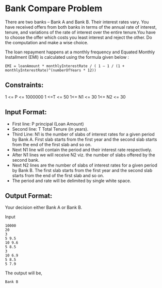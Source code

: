 # Bank Compare Problem

There are two banks – Bank A and Bank B. Their interest rates vary. You have received offers from both banks in terms of the annual rate of interest, tenure, and variations of the rate of interest over the entire tenure.You have to choose the offer which costs you least interest and reject the other. Do the computation and make a wise choice.

The loan repayment happens at a monthly frequency and Equated Monthly Installment (EMI) is calculated using the formula given below :

```
EMI = loanAmount * monthlyInterestRate / ( 1 – 1 / (1 + monthlyInterestRate)^(numberOfYears * 12))
```

## Constraints:

1 <= P <= 1000000
1 <=T <= 50
1<= N1 <= 30
1<= N2 <= 30

## Input Format:

- First line: P principal (Loan Amount)
- Second line: T Total Tenure (in years).
- Third Line: N1 is the number of slabs of interest rates for a given period by Bank A. First slab starts from the first year and the second slab starts from the end of the first slab and so on.
- Next N1 line will contain the period and their interest rate respectively.
- After N1 lines we will receive N2 viz. the number of slabs offered by the second bank.
- Next N2 lines are the number of slabs of interest rates for a given period by Bank B. The first slab starts from the first year and the second slab starts from the end of the first slab and so on.
- The period and rate will be delimited by single white space.

## Output Format:

Your decision either Bank A or Bank B.

Input

```
10000
20
3
5 9.5
10 9.6
5 8.5
3
10 6.9
5 8.5
5 7.9
```

The output will be,

```
Bank B
```
